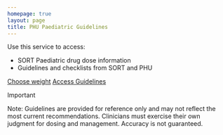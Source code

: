 ```yaml
---
homepage: true
layout: page
title: PHU Paediatric Guidelines
---
```

Use this service to access:

- SORT Paediatric drug dose information
- Guidelines and checklists from SORT and PHU

<p> 
<a href="/choose-weight" class="nhsuk-button"> Choose weight</a>
<a href="/guidelines-paeds" class="nhsuk-button"> Access Guidelines </a>
</p>

> [!IMPORTANT]
> Note: Guidelines are provided for reference only and may not reflect the most current recommendations. Clinicians must exercise their own judgment for dosing and management. Accuracy is not guaranteed.
